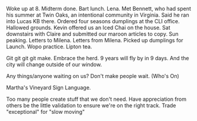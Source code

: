 Woke up at 8. Midterm done. Bart lunch. Lena. Met Bennett, who had spent his summer at Twin Oaks, an intentional community in Virginia. Said he ran into Lucas KB there. Ordered four seasons dumplings at the CLI office. Hallowed grounds. Kevin offered us an Iced Chai on the house. Sat downstairs with Claire and submitted our maroon articles to copy. Sun peaking. Letters to Milena. Letters from Milena. Picked up dumplings for Launch. Wopo practice. Lipton tea.

Git git git git make.
Embrace the herd.
9 years will fly by in 9 days.
And the city will change outside of our window.

Any things/anyone waiting on us?
Don't make people wait. (Who's On)

Martha's Vineyard Sign Language.

Too many people create stuff that we don't need. Have appreciation from others be the little validation to ensure we're on the right track. 
Trade "exceptional" for "slow moving"
